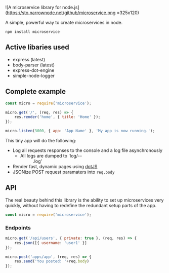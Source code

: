 ![A microservice library for node.js](https://sto.narrownode.net/github/microservice.png =325x120)
<npm stats>

A simple, powerful way to create microservices in node.

```
npm install microservice
```
## Active libaries used
* express (latest)
* body-parser (latest)
* express-dot-engine
* simple-node-logger

## Complete example
```javascript
const micro = require('microservice');

micro.get('/', (req, res) => {
    res.render('home', { title: 'Home' });
});

micro.listen(3000, { app: 'App Name' }, 'My app is now running.'); 
```
This tiny app will do the following:
* Log all requests responses to the console and a log file asynchronously 
    * All logs are dumped to 'log/<YYYY>-<MM>-<DD>.log'
* Render fast, dynamic pages using [dotJS](https://www.npmjs.com/package/express-dot-engine)
* JSONize POST request paramaters into ```req.body```

## API
The real beauty behind this library is the ability to set up microservices very quickly, without having to redefine the redundant setup parts of the app.

```javascript
const micro = require('microservice');
```

### Endpoints
```javascript
micro.get('/api/users', { private: true }, (req, res) => {
    res.json([{ username: 'user1' }]
});
```
```javascript
micro.post('apps/app', (req, res) => {
    res.send('You posted: '+req.body)
});
```
